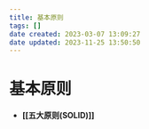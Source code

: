 ```yaml
---
title: 基本原则
tags: []
date created: 2023-03-07 13:09:27
date updated: 2023-11-25 13:50:50
---
```


# 基本原则

- **[[五大原则(SOLID)]]**

